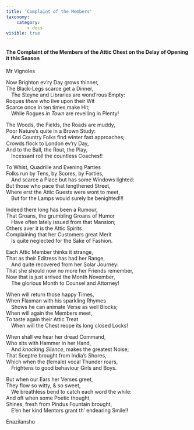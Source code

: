 ```yaml
---
title: 'Complaint of the Members'
taxonomy:
    category:
        - docs
visible: true
---
```


#### The Complaint of the Members of the Attic Chest on the Delay of Opening it this Season

<div class="author">Mr Vignoles</div>
  
Now Brighton ev’ry Day grows thinner,  
The Black-Legs scarce get a Dinner,  
&emsp;The Steyne and Libraries are wond’rous Empty:  
Roques *there* who live upon their Wit  
Scarce once in ten times make Hit;  
&emsp;While Rogues *in Town* are revelling in Plenty!  
  
The Woods, the Fields, the Roads are muddy,  
Poor Nature’s quite in a Brown Study:  
&emsp;And Country Folks find winter fast approaches;  
Crowds flock to London ev’ry Day,  
And to the Ball, the Rout, the Play,  
&emsp;Incessant roll the countless Coaches!!  
  
To Whist, Quadrille and Evening Parties  
Folks run by Tens, by Scores, by Forties,  
&emsp;And scarce a Place but has some Windows lighted:  
But those who pace that lengthened Street,  
Where erst the Attic Guests were wont to meet,  
&emsp;But for the Lamps would surely be benighted!!!  
   
Indeed there long has been a Rumour,  
That Groans, the grumbling Groans of Humor  
&emsp;Have often lately issued from that Mansion;  
Others aver it is the Attic Spirits  
Complaining that her Customers great Merit  
&emsp;Is quite neglected for the Sake of Fashion.  
  
Each Attic Member thinks it strange,  
That as their Editress has had her Range,  
&emsp;And quite recovered from her Solar Journey:  
That she should now no more her Friends remember,  
Now that is just arrived the Month November,  
&emsp;<span data-tippy="November" class="green">The</span> glorious Month to Counsel and Attorney!  
  
When will return those happy Times,  
When Flaxman with his sparkling Rhymes  
&emsp;Shows he can animate Verse as well Blocks;  
When will again the Members meet,  
To taste again their Attic Treat  
&emsp;When will the Chest reope its long closed Locks!  
  
When shall we hear her dread Command,  
Who sits with Hammer in her Hand,  
&emsp;And *knocking Silence*, makes the greatest Noise;  
That Sceptre brought from India’s Shores,  
Which when the (female) vocal Thunder roars,  
&emsp;Frightens to good behaviour Girls and Boys.  
   
But when our Ears her Verses greet,  
They flow so witty, & so sweet,  
&emsp;We breathless bend to catch each word the while:  
And oft when some Poetic thought,  
Shines, fresh from Pindus Fountain brought,  
&emsp;E’en her kind Mentors grant th’ endearing Smile!!  
  
Enazilansho
